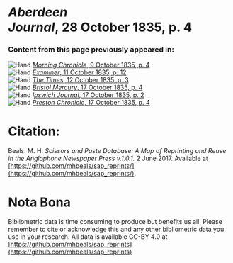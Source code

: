# *Aberdeen Journal*, 28 October 1835, p. 4  
  
### Content from this page previously appeared in:  
![Hand](http://scissorsandpaste.net/wp-content/uploads/2017/06/smallhandpointer.png) [*Morning Chronicle*, 9 October 1835, p. 4](https://mhbeals.github.io/sap_html/Morning-Chronicle/Morning-Chronicle-9-October-1835-p-4)  
![Hand](http://scissorsandpaste.net/wp-content/uploads/2017/06/smallhandpointer.png) [*Examiner*, 11 October 1835, p. 12](https://mhbeals.github.io/sap_html/Examiner/Examiner-11-October-1835-p-12)  
![Hand](http://scissorsandpaste.net/wp-content/uploads/2017/06/smallhandpointer.png) [*The Times*, 12 October 1835, p. 3](https://mhbeals.github.io/sap_html/The-Times/The-Times-12-October-1835-p-3)  
![Hand](http://scissorsandpaste.net/wp-content/uploads/2017/06/smallhandpointer.png) [*Bristol Mercury*, 17 October 1835, p. 4](https://mhbeals.github.io/sap_html/Bristol-Mercury/Bristol-Mercury-17-October-1835-p-4)  
![Hand](http://scissorsandpaste.net/wp-content/uploads/2017/06/smallhandpointer.png) [*Ipswich Journal*, 17 October 1835, p. 2](https://mhbeals.github.io/sap_html/Ipswich-Journal/Ipswich-Journal-17-October-1835-p-2)  
![Hand](http://scissorsandpaste.net/wp-content/uploads/2017/06/smallhandpointer.png) [*Preston Chronicle*, 17 October 1835, p. 4](https://mhbeals.github.io/sap_html/Preston-Chronicle/Preston-Chronicle-17-October-1835-p-4)  


# Citation: 

Beals. M. H. *Scissors and Paste Database: A Map of Reprinting and Reuse in the Anglophone Newspaper Press v.1.0.1.* 2 June 2017. Available at [https://github.com/mhbeals/sap_reprints/](https://github.com/mhbeals/sap_reprints/). 

# Nota Bona

Bibliometric data is time consuming to produce but benefits us all. Please remember to cite or acknowledge this and any other bibliometric data you use in your research. All data is available CC-BY 4.0 at [https://github.com/mhbeals/sap_reprints](https://github.com/mhbeals/sap_reprints)